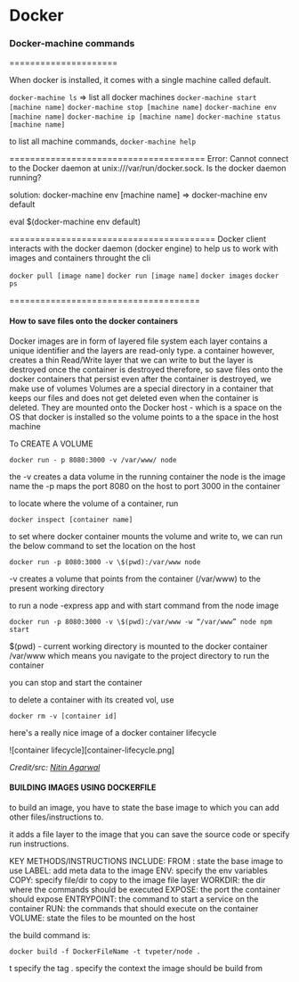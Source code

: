 # Docker

### Docker-machine commands

=====================

When docker is installed, it comes with a single machine called default.

`docker-machine ls` => list all docker machines
`docker-machine start [machine name]`
`docker-machine stop [machine name]`
`docker-machine env [machine name]`
`docker-machine ip [machine name]`
`docker-machine status [machine name]`

to list all machine commands, `docker-machine help`

======================================
Error: Cannot connect to the Docker daemon at unix:///var/run/docker.sock. Is the docker daemon running?

solution: docker-machine env [machine name] => docker-machine env default

eval \$(docker-machine env default)

========================================
Docker client interacts with the docker daemon (docker engine) to help us to work with images and containers throught the cli

`docker pull [image name]`
`docker run [image name]`
`docker images`
`docker ps`

=====================================

#### How to save files onto the docker containers

Docker images are in form of layered file system
each layer contains a unique identifier
and the layers are read-only type.
a container however, creates a thin Read/Write layer that we can write to
but the layer is destroyed once the container is destroyed
therefore, so save files onto the docker containers that persist even after the container is destroyed,
we make use of volumes
Volumes are a special directory in a container that keeps our files and does not get deleted even when the container is deleted.
They are mounted onto the Docker host - which is a space on the OS that docker is installed
so the volume points to a the space in the host machine

To CREATE A VOLUME

`docker run - p 8080:3000 -v /var/www/ node`

the -v creates a data volume in the running container
the node is the image name
the -p maps the port 8080 on the host to port 3000 in the container

to locate where the volume of a container, run

`docker inspect [container name]`

to set where docker container mounts the volume and write to, we can run the below command to set the location on the host

`docker run -p 8080:3000 -v \$(pwd):/var/www node`

-v creates a volume that points from the container (/var/www) to the present working directory

to run a node -express app and with start command from the node image

`docker run -p 8080:3000 -v \$(pwd):/var/www -w “/var/www” node npm start`

\$(pwd) - current working directory is mounted to the docker container /var/www
which means you navigate to the project directory to run the container

you can stop and start the container

to delete a container with its created vol, use

`docker rm -v [container id]`

here's a really nice image of a docker container lifecycle

![container lifecycle][container-lifecycle.png]

_Credit/src: [Nitin Agarwal](https://medium.com/@nagarwal/lifecycle-of-docker-container-d2da9f85959)_

#### BUILDING IMAGES USING DOCKERFILE

to build an image, you have to state the base image to which you can add other files/instructions to.

it adds a file layer to the image that you can save the source code or specify run instructions.

KEY METHODS/INSTRUCTIONS INCLUDE:
FROM : state the base image to use
LABEL: add meta data to the image
ENV: specify the env variables
COPY: specify file/dir to copy to the image file layer
WORKDIR: the dir where the commands should be executed
EXPOSE: the port the container should expose
ENTRYPOINT: the command to start a service on the container
RUN: the commands that should execute on the container
VOLUME: state the files to be mounted on the host

the build command is:

`docker build -f DockerFileName -t tvpeter/node .`

t specify the tag
. specify the context the image should be build from
